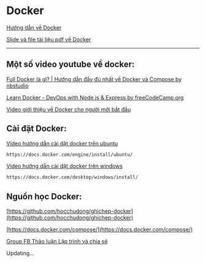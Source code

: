 # Docker

[Hướng dẫn về Docker](https://devops.cuongit.net/docs/docker/intro/)

[Slide và file tài liệu pdf về Docker](https://github.com/Cuongyd196/devops-resources/tree/main/docker/files)

--------------------------------
## Một số video youtube về docker:
[Full Docker là gì? | Hướng dẫn đầy đủ nhất về Docker và Compose by 
nbstudio](https://www.youtube.com/watch?v=yWCse8S2qsM&t=3435s)

[Learn Docker - DevOps with Node.js & Express by freeCodeCamp.org](https://www.youtube.com/watch?v=9zUHg7xjIqQ&t=4s)

[Video giới thiệu về Docker cho người mới bắt đầu ](https://www.youtube.com/watch?v=0JFK_e1cDFo&t=981s)


## Cài đặt Docker:

[Video hướng dẫn cài dặt docker trên ubuntu](https://www.youtube.com/watch?v=wjxI8FWO-uI)

```sh
https://docs.docker.com/engine/install/ubuntu/
```


[Video hướng dẫn cài dặt docker trên windows](https://www.youtube.com/watch?v=JJ6_bg2AjT4&t=333s)

```sh
https://docs.docker.com/desktop/windows/install/
```
## Nguồn học Docker:

[https://github.com/hocchudong/ghichep-docker](https://github.com/hocchudong/ghichep-docker)

[https://docs.docker.com/compose/](https://docs.docker.com/compose/)

[Group FB Thảo luận Lập trình và chia sẻ](https://www.facebook.com/groups/863144604543563)


Updating...
